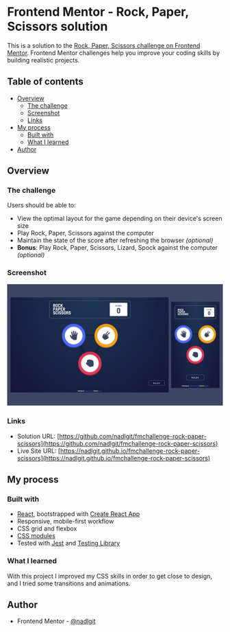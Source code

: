 # Frontend Mentor - Rock, Paper, Scissors solution

This is a solution to the [Rock, Paper, Scissors challenge on Frontend Mentor](https://www.frontendmentor.io/challenges/rock-paper-scissors-game-pTgwgvgH). Frontend Mentor challenges help you improve your coding skills by building realistic projects.

## Table of contents

- [Overview](#overview)
  - [The challenge](#the-challenge)
  - [Screenshot](#screenshot)
  - [Links](#links)
- [My process](#my-process)
  - [Built with](#built-with)
  - [What I learned](#what-i-learned)
- [Author](#author)

## Overview

### The challenge

Users should be able to:

- View the optimal layout for the game depending on their device's screen size
- Play Rock, Paper, Scissors against the computer
- Maintain the state of the score after refreshing the browser _(optional)_
- **Bonus**: Play Rock, Paper, Scissors, Lizard, Spock against the computer _(optional)_

### Screenshot

![](./screenshot.jpg)

### Links

- Solution URL: [https://github.com/nadlgit/fmchallenge-rock-paper-scissors](https://github.com/nadlgit/fmchallenge-rock-paper-scissors)
- Live Site URL: [https://nadlgit.github.io/fmchallenge-rock-paper-scissors](https://nadlgit.github.io/fmchallenge-rock-paper-scissors)

## My process

### Built with

- [React](https://reactjs.org/), bootstrapped with [Create React App](https://github.com/facebook/create-react-app)
- Responsive, mobile-first workflow
- CSS grid and flexbox
- [CSS modules](https://github.com/css-modules/css-modules)
- Tested with [Jest](https://jestjs.io/) and [Testing Library](https://testing-library.com/)

### What I learned

With this project I improved my CSS skills in order to get close to design, and I tried some transitions and animations.

## Author

- Frontend Mentor - [@nadlgit](https://www.frontendmentor.io/profile/nadlgit)
